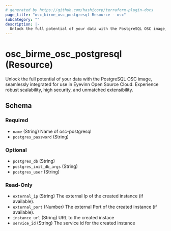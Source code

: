 ```yaml
---
# generated by https://github.com/hashicorp/terraform-plugin-docs
page_title: "osc_birme_osc_postgresql Resource - osc"
subcategory: ""
description: |-
  Unlock the full potential of your data with the PostgreSQL OSC image, seamlessly integrated for use in Eyevinn Open Source Cloud. Experience robust scalability, high security, and unmatched extensibility.
---
```


# osc_birme_osc_postgresql (Resource)

Unlock the full potential of your data with the PostgreSQL OSC image, seamlessly integrated for use in Eyevinn Open Source Cloud. Experience robust scalability, high security, and unmatched extensibility.



<!-- schema generated by tfplugindocs -->
## Schema

### Required

- `name` (String) Name of osc-postgresql
- `postgres_password` (String)

### Optional

- `postgres_db` (String)
- `postgres_init_db_args` (String)
- `postgres_user` (String)

### Read-Only

- `external_ip` (String) The external Ip of the created instance (if available).
- `external_port` (Number) The external Port of the created instance (if available).
- `instance_url` (String) URL to the created instace
- `service_id` (String) The service id for the created instance
